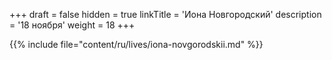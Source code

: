 +++
draft = false
hidden = true
linkTitle = 'Иона Новгородский'
description = '18 ноября'
weight = 18
+++

{{% include file="content/ru/lives/iona-novgorodskii.md" %}}
